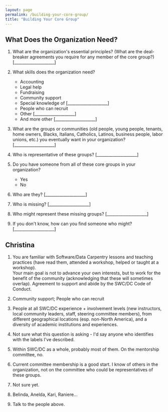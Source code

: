 ```yaml
---
layout: page
permalink: /building-your-core-group/
title: "Building Your Core Group"
---
```


## What Does the Organization Need?

1.  What are the organization's essential principles?
    (What are the deal-breaker agreements you require for any member of the core group?)
    [____________________]

2.  What skills does the organization need?
    *   Accounting
    *   Legal help
    *   Fundraising
    *   Community support
    *   Special knowledge of [____________________]
    *   People who can recruit
    *   Other [____________________]
    *   And more other [____________________]

3.  What are the groups or communities (old people, young people, tenants, home owners,
    Blacks, Italians, Catholics, Latinos, business people, labor unions, etc.) you
    eventually want in your organization? [____________________]

4.  Who is representative of these groups?
    [____________________]

5.  Do you have someone from all of these core groups in your organization?
    *   Yes
    *   No

6.  Who are they? [____________________]

7.  Who is missing? [____________________]

8.  Who might represent these missing groups? [____________________]

9.  If you don't know, how can you find someone who might?
    [____________________]

## Christina

1. You are familiar with Software/Data Carpentry lessons and teaching practices 
	(have read them, attended a workshop, helped or taught at a workshop).  
	Your main goal is not to advance your own interests, but to work for 
	the benefit of the community (acknowledging that these will sometimes overlap). 
	Agreement to support and abide by the SWC/DC Code of Conduct.  

2. Community support; People who can recruit

3. People at all SWC/DC experience + involvement levels (new instructors, local 
	community leaders, staff, steering committee members), from different geographical 
	locations (esp. non-North America), and a diversity of academic institutions 
	and experiences.  

4. Not sure what this question is asking - I'd say anyone who identifies with 
	the labels I've described.  

5. Within SWC/DC as a whole, probably most of them.  On the mentorship committee, no. 

6. Current committee membership is a good start.  I know of others in the organization, 
	not on the committee who could be representatives of these groups.  

7. Not sure yet. 

8. Belinda, Anelda, Kari, Raniere...

9. Talk to the people above. 